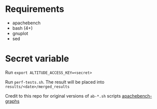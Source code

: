# Requirements
* apachebench
* bash (4+)
* gnuplot
* sed

# Secret variable
Run `export ALTITUDE_ACCESS_KEY=<secret>`

Run `perf-tests.sh`. The result will be placed into `results/<date>/merged_results`


Credit to this repo for original versions of `ab-*.sh` scripts [apachebench-graphs](https://github.com/juanluisbaptiste/apachebench-graphs/tree/master)
